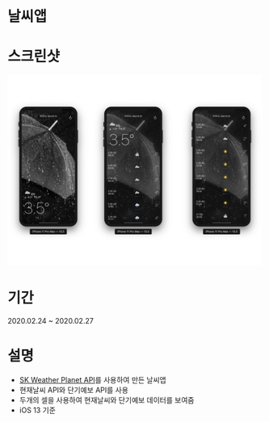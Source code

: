 # 날씨앱

# 스크린샷

![ScreenShot](./Assets/AppImage.jpeg)

# 기간

2020.02.24 ~ 2020.02.27

# 설명

- [SK Weather Planet API](https://openapi.sk.com/api/detailView)를 사용하여 만든 날씨앱
-  현재날씨 API와 단기예보 API를 사용
-  두개의 셀을 사용하여 현재날씨와 단기예보 데이터를 보여줌
- iOS 13 기준